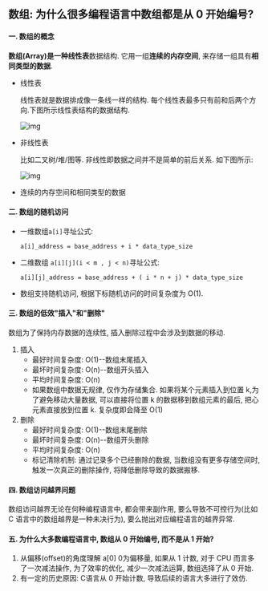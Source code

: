 ## 数组: 为什么很多编程语言中数组都是从 0 开始编号?

#### 一. 数组的概念

**数组(Array)**是一种**线性表**数据结构. 它用一组**连续的内存空间**, 来存储一组具有**相同类型的数据**.

- 线性表

  线性表就是数据排成像一条线一样的结构. 每个线性表最多只有前和后两个方向.下图所示线性表结构的数据结构.

  ![img](https://tva1.sinaimg.cn/large/008eGmZEly1gohkdmh1ezj30vq0n5acy.jpg)

- 非线性表

  比如二叉树/堆/图等. 非线性即数据之间并不是简单的前后关系. 如下图所示:

  ![img](https://tva1.sinaimg.cn/large/008eGmZEly1gohkelwobsj30vq0k7t9p.jpg)

- 连续的内存空间和相同类型的数据

#### 二. 数组的随机访问

- 一维数组`a[i]`寻址公式:

  `a[i]_address = base_address + i * data_type_size`

- 二维数组 `a[i][j](i < m , j < n)`寻址公式:

  `a[i][j]_address = base_address + ( i * n + j) * data_type_size`

- 数组支持随机访问, 根据下标随机访问的时间复杂度为 O(1).

#### 三. 数组的低效"插入"和"删除"

数组为了保持内存数据的连续性, 插入删除过程中会涉及到数据的移动.

1. 插入
   - 最好时间复杂度: O(1)--数组末尾插入
   - 最坏时间复杂度: O(n)--数组开头插入
   - 平均时间复杂度: O(n)
   - 如果数组中数据无规律, 仅作为存储集合. 如果将某个元素插入到位置 k,为了避免移动大量数据, 可以直接将位置 k 的数据移到数组元素的最后, 把心元素直接放到位置 k. 复杂度即会降至 O(1)
2. 删除
   - 最好时间复杂度: O(1)--数组末尾删除
   - 最坏时间复杂度: O(n)--数组开头删除
   - 平均时间复杂度: O(n)
   - 标记清除机制: 通过记录多个已经删除的数据, 当数组没有更多存储空间时, 触发一次真正的删除操作, 将降低删除导致的数据搬移.

#### 四. 数组访问越界问题

数组访问越界无论在何种编程语言中, 都会带来副作用, 要么导致不可控行为(比如 C 语言中的数组越界是一种未决行为), 要么抛出对应编程语言的越界异常.

#### 五. 为什么大多数编程语言中, 数组从 0 开始编号, 而不是从 1 开始?

1. 从偏移(offset)的角度理解 a[0] 0为偏移量, 如果从 1 计数, 对于 CPU 而言多了一次减法操作, 为了效率的优化, 减少一次减法运算, 数组选择了从 0 开始.
2. 有一定的历史原因: C语言从 0 开始计数, 导致后续的语言大多进行了效仿.

